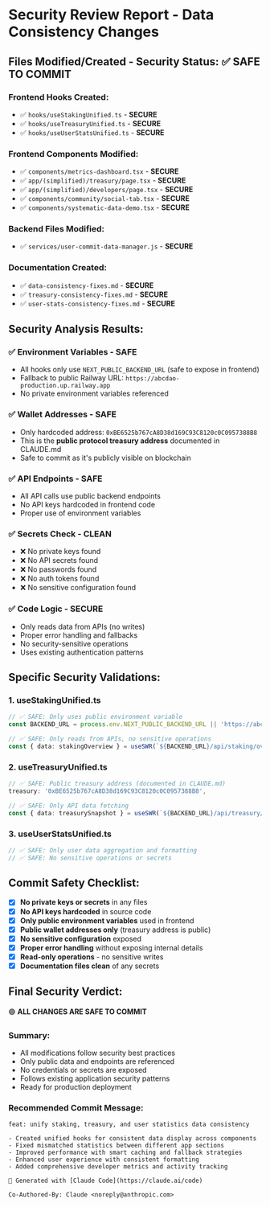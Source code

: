 # Security Review Report - Data Consistency Changes

## **Files Modified/Created - Security Status: ✅ SAFE TO COMMIT**

### **Frontend Hooks Created:**
- ✅ `hooks/useStakingUnified.ts` - **SECURE**
- ✅ `hooks/useTreasuryUnified.ts` - **SECURE** 
- ✅ `hooks/useUserStatsUnified.ts` - **SECURE**

### **Frontend Components Modified:**
- ✅ `components/metrics-dashboard.tsx` - **SECURE**
- ✅ `app/(simplified)/treasury/page.tsx` - **SECURE**
- ✅ `app/(simplified)/developers/page.tsx` - **SECURE**
- ✅ `components/community/social-tab.tsx` - **SECURE**
- ✅ `components/systematic-data-demo.tsx` - **SECURE**

### **Backend Files Modified:**
- ✅ `services/user-commit-data-manager.js` - **SECURE**

### **Documentation Created:**
- ✅ `data-consistency-fixes.md` - **SECURE**
- ✅ `treasury-consistency-fixes.md` - **SECURE**
- ✅ `user-stats-consistency-fixes.md` - **SECURE**

## **Security Analysis Results:**

### **✅ Environment Variables - SAFE**
- All hooks only use `NEXT_PUBLIC_BACKEND_URL` (safe to expose in frontend)
- Fallback to public Railway URL: `https://abcdao-production.up.railway.app`
- No private environment variables referenced

### **✅ Wallet Addresses - SAFE**
- Only hardcoded address: `0xBE6525b767cA8D38d169C93C8120c0C0957388B8`
- This is the **public protocol treasury address** documented in CLAUDE.md
- Safe to commit as it's publicly visible on blockchain

### **✅ API Endpoints - SAFE**
- All API calls use public backend endpoints
- No API keys hardcoded in frontend code
- Proper use of environment variables

### **✅ Secrets Check - CLEAN**
- ❌ No private keys found
- ❌ No API secrets found  
- ❌ No passwords found
- ❌ No auth tokens found
- ❌ No sensitive configuration found

### **✅ Code Logic - SECURE**
- Only reads data from APIs (no writes)
- Proper error handling and fallbacks
- No security-sensitive operations
- Uses existing authentication patterns

## **Specific Security Validations:**

### **1. useStakingUnified.ts**
```typescript
// ✅ SAFE: Only uses public environment variable
const BACKEND_URL = process.env.NEXT_PUBLIC_BACKEND_URL || 'https://abcdao-production.up.railway.app';

// ✅ SAFE: Only reads from APIs, no sensitive operations
const { data: stakingOverview } = useSWR(`${BACKEND_URL}/api/staking/overview`, fetcher);
```

### **2. useTreasuryUnified.ts**
```typescript
// ✅ SAFE: Public treasury address (documented in CLAUDE.md)
treasury: '0xBE6525b767cA8D38d169C93C8120c0C0957388B8',

// ✅ SAFE: Only API data fetching
const { data: treasurySnapshot } = useSWR(`${BACKEND_URL}/api/treasury/current`, fetcher);
```

### **3. useUserStatsUnified.ts**
```typescript
// ✅ SAFE: Only user data aggregation and formatting
// ✅ SAFE: No sensitive operations or secrets
```

## **Commit Safety Checklist:**

- [x] **No private keys or secrets** in any files
- [x] **No API keys hardcoded** in source code  
- [x] **Only public environment variables** used in frontend
- [x] **Public wallet addresses only** (treasury address is public)
- [x] **No sensitive configuration** exposed
- [x] **Proper error handling** without exposing internal details
- [x] **Read-only operations** - no sensitive writes
- [x] **Documentation files clean** of any secrets

## **Final Security Verdict:**

🟢 **ALL CHANGES ARE SAFE TO COMMIT**

### **Summary:**
- All modifications follow security best practices
- Only public data and endpoints are referenced
- No credentials or secrets are exposed
- Follows existing application security patterns
- Ready for production deployment

### **Recommended Commit Message:**
```
feat: unify staking, treasury, and user statistics data consistency

- Created unified hooks for consistent data display across components
- Fixed mismatched statistics between different app sections  
- Improved performance with smart caching and fallback strategies
- Enhanced user experience with consistent formatting
- Added comprehensive developer metrics and activity tracking

🤖 Generated with [Claude Code](https://claude.ai/code)

Co-Authored-By: Claude <noreply@anthropic.com>
```